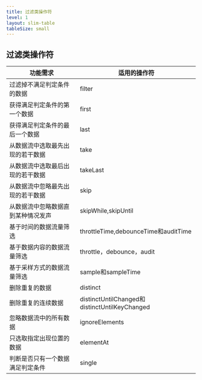 ```yaml
---
title: 过滤类操作符
level: 1
layout: slim-table
tableSize: small
---
```


## 过滤类操作符

| 功能需求                           | 适用的操作符                                  |
| ---------------------------------- | --------------------------------------------- |
| 过滤掉不满足判定条件的数据         | filter                                        |
| 获得满足判定条件的第一个数据       | first                                         |
| 获得满足判定条件的最后一个数据     | last                                          |
| 从数据流中选取最先出现的若干数据   | take                                          |
| 从数据流中选取最后出现的若干数据   | takeLast                                      |
| 从数据流中忽略最先出现的若干数据   | skip                                          |
| 从数据流中忽略数据直到某种情况发声 | skipWhile,skipUntil                           |
| 基于时间的数据流量筛选             | throttleTime,debounceTime和auditTime          |
| 基于数据内容的数据流量筛选         | throttle，debounce，audit                     |
| 基于采样方式的数据流量筛选         | sample和sampleTime                            |
| 删除重复的数据                     | distinct                                      |
| 删除重复的连续数据                 | distinctUntilChanged和distinctUntilKeyChanged |
| 忽略数据流中的所有数据             | ignoreElements                                |
| 只选取指定出现位置的数据           | elementAt                                     |
| 判断是否只有一个数据满足判定条件   | single                                        |
